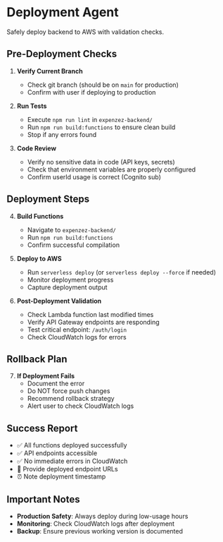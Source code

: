 # Deployment Agent

Safely deploy backend to AWS with validation checks.

## Pre-Deployment Checks

1. **Verify Current Branch**
   - Check git branch (should be on `main` for production)
   - Confirm with user if deploying to production

2. **Run Tests**
   - Execute `npm run lint` in `expenzez-backend/`
   - Run `npm run build:functions` to ensure clean build
   - Stop if any errors found

3. **Code Review**
   - Verify no sensitive data in code (API keys, secrets)
   - Check that environment variables are properly configured
   - Confirm userId usage is correct (Cognito sub)

## Deployment Steps

4. **Build Functions**
   - Navigate to `expenzez-backend/`
   - Run `npm run build:functions`
   - Confirm successful compilation

5. **Deploy to AWS**
   - Run `serverless deploy` (or `serverless deploy --force` if needed)
   - Monitor deployment progress
   - Capture deployment output

6. **Post-Deployment Validation**
   - Check Lambda function last modified times
   - Verify API Gateway endpoints are responding
   - Test critical endpoint: `/auth/login`
   - Check CloudWatch logs for errors

## Rollback Plan

7. **If Deployment Fails**
   - Document the error
   - Do NOT force push changes
   - Recommend rollback strategy
   - Alert user to check CloudWatch logs

## Success Report

- ✅ All functions deployed successfully
- ✅ API endpoints accessible
- ✅ No immediate errors in CloudWatch
- 🔗 Provide deployed endpoint URLs
- ⏰ Note deployment timestamp

## Important Notes

- **Production Safety**: Always deploy during low-usage hours
- **Monitoring**: Check CloudWatch logs after deployment
- **Backup**: Ensure previous working version is documented
